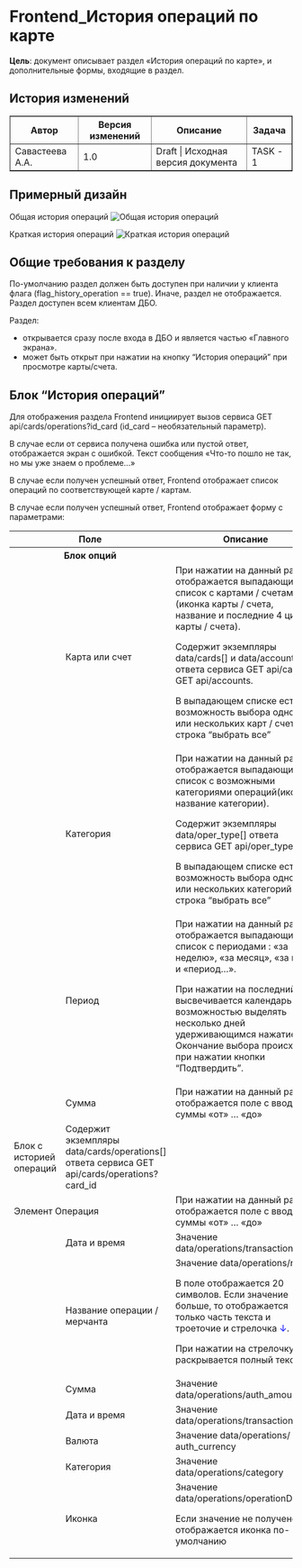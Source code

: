# Frontend_История операций по карте

**Цель**: документ описывает раздел «История операций по карте», и дополнительные формы, входящие в раздел.

## История изменений

<table border="1">
  <tr>
    <th>Автор</th>
    <th>Версия изменений</th>
    <th>Описание</th>
    <th>Задача</th>
  </tr>
  <tr>
    <td>Савастеева А.А.</td>
    <td>1.0</td>
    <td>Draft | Исходная версия документа</td>
    <td>TASK - 1</td>
    </tr>
</table>

## Примерный дизайн
Общая история операций
![](all_history.jpg "Общая история операций")

Краткая история операций
![](short_history.jpg "Краткая история операций")

## Общие требования к разделу

По-умолчанию раздел должен быть доступен при наличии у клиента флага (flag_history_operation == true). Иначе, раздел не отображается.
Раздел доступен всем клиентам ДБО.

Раздел:
<ul>
<li>открывается сразу после входа в ДБО и является частью «Главного экрана».
<li>может быть открыт при нажатии на кнопку “История операций” при просмотре карты/счета.
</ul>

## Блок “История операций”

Для отображения раздела Frontend инициирует вызов сервиса GET api/cards/operations?id_card (id_card – необязательный параметр).

В случае если от сервиса получена ошибка или пустой ответ, отображается экран с ошибкой. Текст сообщения «Что-то пошло не так, но мы уже знаем о проблеме…»

В случае если получен успешный ответ, Frontend отображает список операций по соответствующей карте / картам.

В случае если получен успешный ответ, Frontend отображает форму с параметрами:

<table border="0.5">
  <tr>
    <th colspan = "2"> Поле</th>
    <th colspan = "1">Описание</th>
  </tr>

  <tr>
    <th colspan = "2">Блок опций</th>
    <th></th>
    
  </tr>

  <tr>
    <td></td>
    <td>Карта или счет</td>
    <td>При нажатии на данный раздел отображается выпадающий список с картами / счетами (иконка карты / счета, название и последние 4 цифры карты / счета). 

Содержит экземпляры data/cards[] и data/accounts[] ответа сервиса GET api/cards и GET api/accounts.

В выпадающем списке есть возможность выбора одной или нескольких карт / счетов и строка “выбрать все” </td>
  </tr>


  <tr>
    <td></td>
    <td>Категория</td>
    <td>При нажатии на данный раздел отображается выпадающий список с возможными категориями операций(иконка, название категории). 

Содержит экземпляры data/oper_type[] ответа сервиса GET api/oper_type

В выпадающем списке есть возможность выбора одной или нескольких категорий и строка “выбрать все” </td>
  </tr>

  <tr>
    <td></td>
    <td>Период</td>
    <td>При нажатии на данный раздел отображается выпадающий список с периодами : «за неделю», «за месяц», «за год» и «период…». 

При нажатии на последний, высвечивается календарь с возможностью выделять несколько дней удерживающимся нажатием. Окончание выбора происходит при нажатии кнопки “Подтвердить”. </td>
  </tr>

  <tr>
    <td></td>
    <td>Сумма</td>
    <td>При нажатии на данный раздел отображается поле с вводом суммы «от» … «до» </td>
  </tr>

   <tr>
    <td>Блок с историей операций</td>
    <td>Содержит экземпляры data/cards/operations[] ответа сервиса GET api/cards/operations?card_id</td>
    <td></td>
  </tr>

   <tr>
    <td colspan = "2"> Элемент Операция</td>
    <td>При нажатии на данный раздел отображается поле с вводом суммы «от» … «до» </td>
  </tr>

  <tr>
    <td></td>
    <td> Дата и время</td>
    <td>Значение data/operations/transaction_date
 </td>
  </tr>

  <tr>
    <td></td>
    <td> Название операции / мерчанта</td>
    <td>Значение data/operations/name

В поле отображается 20 символов. Если значение больше, то отображается только часть текста и троеточие и стрелочка <span style="color:blue">↓</span>.

При нажатии на стрелочку раскрывается полный текст.
</td>
  </tr>

  <tr>
    <td></td>
    <td> Сумма</td>
    <td>Значение data/operations/auth_amount
 </td>
  </tr>

  <tr>
    <td></td>
    <td> Дата и время</td>
    <td>Значение data/operations/transaction_date
 </td>
  </tr>

  <tr>
    <td></td>
    <td> Валюта</td>
    <td>
Значение data/operations/ auth_currency
 </td>
  </tr>

  <tr>
    <td></td>
    <td> Категория</td>
    <td>
Значение data/operations/category
 </td>
  </tr>

  <tr>
    <td></td>
    <td>Иконка</td>
    <td>
Значение data/operations/operationDesign 

Если значение не получено, отображается иконка по-умолчанию
 </td>
  </tr>
</table>
